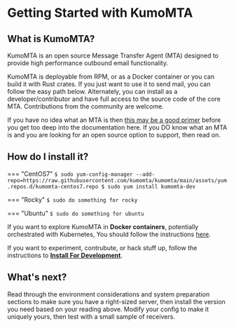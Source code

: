 # Getting Started with KumoMTA

## What is KumoMTA?

KumoMTA is an open source Message Transfer Agent (MTA) designed to provide high performance outbound email functionality.

KumoMTA is deployable from  RPM, or as a Docker container or you can build it with Rust crates. If you just want to use it to send mail, you can follow the easy path below. Alternately, you can install as a developer/contributor and have full access to the source code of the core MTA.  Contributions from the community are welcome.

If you have no idea what an MTA is then [this may be a good primer](https://en.wikipedia.org/wiki/Message_transfer_agent) before you get too deep into the documentation here.  If you DO know what an MTA is and you are looking for an open source option to support, then read on.

## How do I install it?

=== "CentOS7"
    ```
    $ sudo yum-config-manager --add-repo=https://raw.githubusercontent.com/kumomta/kumomta/main/assets/yum.repos.d/kumomta-centos7.repo
    $ sudo yum install kumomta-dev
    ```

=== "Rocky"
    ```
    $ sudo do something for rocky
    ```

=== "Ubuntu"
    ```
    $ sudo do something for ubuntu
    ```

If you want to explore KumoMTA in **Docker containers**, potentially orchestrated with Kubernetes, You should follow the instructions [here](./install_with_docker.md).

If you want to experiment, contrubute, or hack stuff up, follow the instructions to [**Install For Development**](./install_for_development.md).

## What's next?

Read through the environment considerations and system preparation sections to make sure you have a right-sized server, then install the version you need based on your reading above.  Modify your config to make it uniquely yours, then test with a small sample of receivers.



